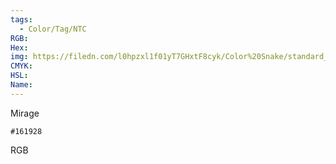 ```yaml
---
tags:
  - Color/Tag/NTC
RGB:
Hex:
img: https://filedn.com/l0hpzxl1f01yT7GHxtF8cyk/Color%20Snake/standard_csv_to_svg/%23/161928.svg
CMYK:
HSL:
Name:
---
```

Mirage
```palette
#161928
```
RGB
